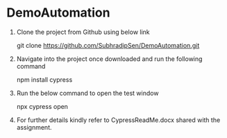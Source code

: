 # DemoAutomation

1. Clone the project from Github using below link

	git clone https://github.com/SubhradipSen/DemoAutomation.git


2. Navigate into the project once downloaded and run the following command

	npm install cypress


3. Run the below command to open the test window

	npx cypress open

4. For further details kindly refer to CypressReadMe.docx shared with the assignment. 